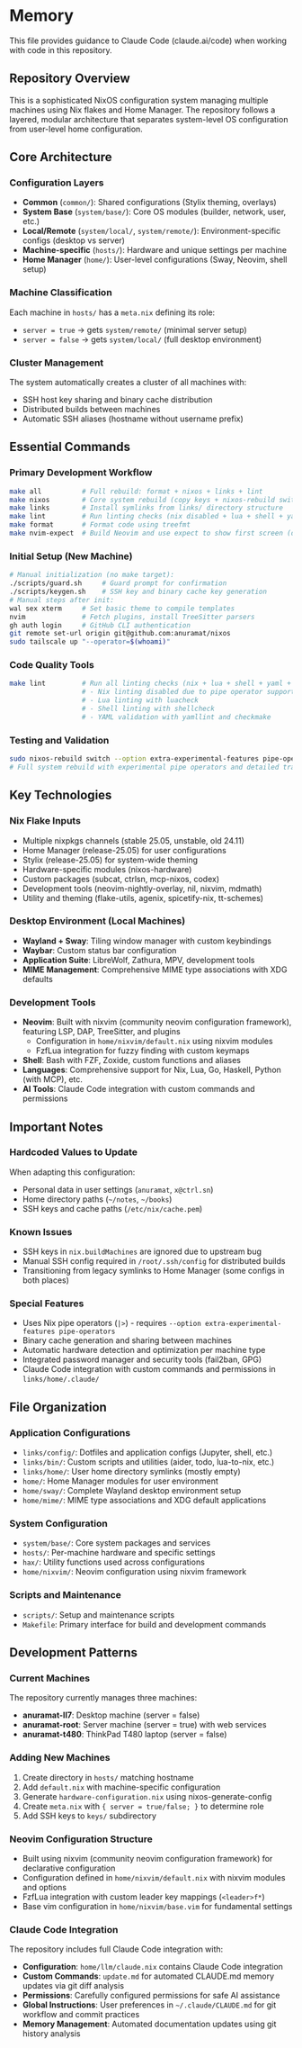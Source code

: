 # Memory

This file provides guidance to Claude Code (claude.ai/code) when working with
code in this repository.

## Repository Overview

This is a sophisticated NixOS configuration system managing multiple machines
using Nix flakes and Home Manager. The repository follows a layered, modular
architecture that separates system-level OS configuration from user-level home
configuration.

## Core Architecture

### Configuration Layers

- **Common** (`common/`): Shared configurations (Stylix theming, overlays)
- **System Base** (`system/base/`): Core OS modules (builder, network, user,
  etc.)
- **Local/Remote** (`system/local/`, `system/remote/`): Environment-specific
  configs (desktop vs server)
- **Machine-specific** (`hosts/`): Hardware and unique settings per machine
- **Home Manager** (`home/`): User-level configurations (Sway, Neovim, shell
  setup)

### Machine Classification

Each machine in `hosts/` has a `meta.nix` defining its role:

- `server = true` → gets `system/remote/` (minimal server setup)
- `server = false` → gets `system/local/` (full desktop environment)

### Cluster Management

The system automatically creates a cluster of all machines with:

- SSH host key sharing and binary cache distribution
- Distributed builds between machines
- Automatic SSH aliases (hostname without username prefix)

## Essential Commands

### Primary Development Workflow

```bash
make all          # Full rebuild: format + nixos + links + lint
make nixos        # Core system rebuild (copy keys + nixos-rebuild switch)
make links        # Install symlinks from links/ directory structure
make lint         # Run linting checks (nix disabled + lua + shell + yaml)
make format       # Format code using treefmt
make nvim-expect  # Build Neovim and use expect to show first screen (debugging)
```

### Initial Setup (New Machine)

```bash
# Manual initialization (no make target):
./scripts/guard.sh     # Guard prompt for confirmation
./scripts/keygen.sh    # SSH key and binary cache key generation
# Manual steps after init:
wal sex xterm     # Set basic theme to compile templates
nvim              # Fetch plugins, install TreeSitter parsers
gh auth login     # GitHub CLI authentication
git remote set-url origin git@github.com:anuramat/nixos
sudo tailscale up "--operator=$(whoami)"
```

### Code Quality Tools

```bash
make lint         # Run all linting checks (nix + lua + shell + yaml + misc)
                  # - Nix linting disabled due to pipe operator support issues
                  # - Lua linting with luacheck
                  # - Shell linting with shellcheck  
                  # - YAML validation with yamllint and checkmake
```

### Testing and Validation

```bash
sudo nixos-rebuild switch --option extra-experimental-features pipe-operators --show-trace
# Full system rebuild with experimental pipe operators and detailed trace output
```

## Key Technologies

### Nix Flake Inputs

- Multiple nixpkgs channels (stable 25.05, unstable, old 24.11)
- Home Manager (release-25.05) for user configurations
- Stylix (release-25.05) for system-wide theming
- Hardware-specific modules (nixos-hardware)
- Custom packages (subcat, ctrlsn, mcp-nixos, codex)
- Development tools (neovim-nightly-overlay, nil, nixvim, mdmath)
- Utility and theming (flake-utils, agenix, spicetify-nix, tt-schemes)

### Desktop Environment (Local Machines)

- **Wayland + Sway**: Tiling window manager with custom keybindings
- **Waybar**: Custom status bar configuration
- **Application Suite**: LibreWolf, Zathura, MPV, development tools
- **MIME Management**: Comprehensive MIME type associations with XDG defaults

### Development Tools

- **Neovim**: Built with nixvim (community neovim configuration framework),
  featuring LSP, DAP, TreeSitter, and plugins
  - Configuration in `home/nixvim/default.nix` using nixvim modules
  - FzfLua integration for fuzzy finding with custom keymaps
- **Shell**: Bash with FZF, Zoxide, custom functions and aliases
- **Languages**: Comprehensive support for Nix, Lua, Go, Haskell, Python (with
  MCP), etc.
- **AI Tools**: Claude Code integration with custom commands and permissions

## Important Notes

### Hardcoded Values to Update

When adapting this configuration:

- Personal data in user settings (`anuramat`, `x@ctrl.sn`)
- Home directory paths (`~/notes`, `~/books`)
- SSH keys and cache paths (`/etc/nix/cache.pem`)

### Known Issues

- SSH keys in `nix.buildMachines` are ignored due to upstream bug
- Manual SSH config required in `/root/.ssh/config` for distributed builds
- Transitioning from legacy symlinks to Home Manager (some configs in both
  places)

### Special Features

- Uses Nix pipe operators (`|>`) - requires
  `--option extra-experimental-features pipe-operators`
- Binary cache generation and sharing between machines
- Automatic hardware detection and optimization per machine type
- Integrated password manager and security tools (fail2ban, GPG)
- Claude Code integration with custom commands and permissions in
  `links/home/.claude/`

## File Organization

### Application Configurations

- `links/config/`: Dotfiles and application configs (Jupyter, shell, etc.)
- `links/bin/`: Custom scripts and utilities (aider, todo, lua-to-nix, etc.)
- `links/home/`: User home directory symlinks (mostly empty)
- `home/`: Home Manager modules for user environment
- `home/sway/`: Complete Wayland desktop environment setup
- `home/mime/`: MIME type associations and XDG default applications

### System Configuration

- `system/base/`: Core system packages and services
- `hosts/`: Per-machine hardware and specific settings
- `hax/`: Utility functions used across configurations
- `home/nixvim/`: Neovim configuration using nixvim framework

### Scripts and Maintenance

- `scripts/`: Setup and maintenance scripts
- `Makefile`: Primary interface for build and development commands

## Development Patterns

### Current Machines

The repository currently manages three machines:

- **anuramat-ll7**: Desktop machine (server = false)
- **anuramat-root**: Server machine (server = true) with web services
- **anuramat-t480**: ThinkPad T480 laptop (server = false)

### Adding New Machines

1. Create directory in `hosts/` matching hostname
2. Add `default.nix` with machine-specific configuration
3. Generate `hardware-configuration.nix` using nixos-generate-config
4. Create `meta.nix` with `{ server = true/false; }` to determine role
5. Add SSH keys to `keys/` subdirectory

### Neovim Configuration Structure

- Built using nixvim (community neovim configuration framework) for declarative
  configuration
- Configuration defined in `home/nixvim/default.nix` with nixvim modules and
  options
- FzfLua integration with custom leader key mappings (`<leader>f*`)
- Base vim configuration in `home/nixvim/base.vim` for fundamental settings

### Claude Code Integration

The repository includes full Claude Code integration with:

- **Configuration**: `home/llm/claude.nix` contains Claude Code integration
- **Custom Commands**: `update.md` for automated CLAUDE.md memory updates via
  git diff analysis
- **Permissions**: Carefully configured permissions for safe AI assistance
- **Global Instructions**: User preferences in `~/.claude/CLAUDE.md` for git
  workflow and commit practices
- **Memory Management**: Automated documentation updates using git history
  analysis
